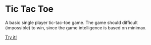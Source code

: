 # Tic Tac Toe

A basic single player tic-tac-toe game. The game should difficult (impossible) to win, since the game
intelligence is based on minimax.

[Try it!](https://rawgit.com/batkinson/tic-tac-toe/master/tic-tac-toe.html)
